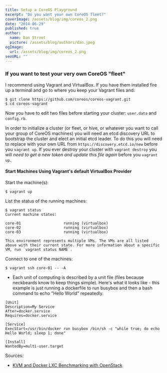 ```yaml
---
title: Setup a CoreOS Playground
excerpt: "Do you want your own CoreOS fleet?"
coverImage: /assets/blog/img/coreos_2.png
date: "2014-06-29"
published: true
author:
  name: Dan Stroot
  picture: /assets/blog/authors/dan.jpeg
ogImage:
  url: /assets/blog/img/coreos_2.png
seoURL: ""
---
```


### If you want to test your very own CoreOS "fleet"

I recommend using Vagrant and VirtualBox. If you have them installed fire up a terminal and go to where you keep your Vagrant files and:

```shell
$ git clone https://github.com/coreos/coreos-vagrant.git
$ cd coreos-vagrant
```

Now you have to edit two files before starting your cluster: `user.data` and `config.rb`.

In order to initialize a cluster (or fleet, or hive, or whatever you want to call your group of CoreOS machines) you will need an etcd discovery URL to bootstrap the cluster and elect an initial etcd leader. To do this you will need to replace <token> with your own URL from `https://discovery.etcd.io/new` before you `vagrant up`.  If you ever destroy your cluster with `vagrant destroy` you will *need to get a new token and update this file again* before you `vagrant up`.


#### Start Machines Using Vagrant's default VirtualBox Provider

Start the machine(s):

```shell
$ vagrant up
```

List the status of the running machines:

```shell
$ vagrant status
Current machine states:

core-01                   running (virtualbox)
core-02                   running (virtualbox)
core-03                   running (virtualbox)

This environment represents multiple VMs. The VMs are all listed
above with their current state. For more information about a specific
VM, run `vagrant status NAME`.
```

Connect to one of the machines:

```shell
$ vagrant ssh core-01 -- -A
```
- Each unit of computing is described by a unit file (files because neckbeards know to keep things simple).  Here's what it looks like - this example is just running a dockerfile to run busybox and then a bash command to echo "Hello World" repeatedly.

```shell
[Unit]
Description=My Service
After=docker.service
Requires=docker.service

[Service]
ExecStart=/usr/bin/docker run busybox /bin/sh -c "while true; do echo Hello World; sleep 1; done"

[Install]
WantedBy=multi-user.target
```

Sources:

* [KVM and Docker LXC Benchmarking with OpenStack](http://bodenr.blogspot.com/2014/05/kvm-and-docker-lxc-benchmarking-with.html)
